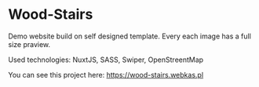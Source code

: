 # Wood-Stairs

Demo website build on self designed template. Every each image has a full size praview.

Used technologies: NuxtJS, SASS, Swiper, OpenStreentMap

You can see this project here: https://wood-stairs.webkas.pl
